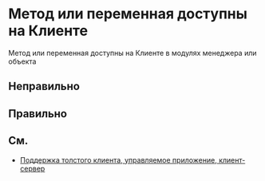 # Метод или переменная доступны на Клиенте

Метод или переменная доступны на Клиенте в модулях менеджера или объекта

## Неправильно

## Правильно

## См.

- [Поддержка толстого клиента, управляемое приложение, клиент-сервер](https://its.1c.ru/db/v8std#content:680:hdoc:2)
